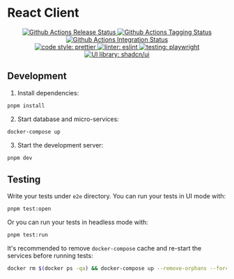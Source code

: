 # React Client

<p align="center">
<a href="https://github.com/upb-code-labs/react-client/actions/workflows/release.yaml">
   <img alt="Github Actions Release Status" src="https://img.shields.io/github/actions/workflow/status/upb-code-labs/react-client/tagging.yaml?label=release">
</a>
<a href="https://github.com/upb-code-labs/react-client/actions/workflows/tagging.yaml">
   <img alt="Github Actions Tagging Status" src="https://img.shields.io/github/actions/workflow/status/upb-code-labs/react-client/tagging.yaml?label=tagging">
</a>
<a href="https://github.com/upb-code-labs/react-client/actions/workflows/integration.yaml">
   <img alt="Github Actions Integration Status" src="https://img.shields.io/github/actions/workflow/status/upb-code-labs/react-client/integration.yaml?label=integration">
</a>
<br />
<a href="https://github.com/prettier/prettier">
   <img alt="code style: prettier" src="https://img.shields.io/badge/code_style-prettier-ff69b4.svg?style=flat-square">
</a>
<a href="https://github.com/eslint/eslint">
   <img alt="linter: eslint" src="https://img.shields.io/badge/linter-eslint-7C7CEA.svg?style=flat-square">
</a>
<a href="https://github.com/microsoft/playwright">
   <img alt="testing: playwright" src="https://img.shields.io/badge/testing-playwright-A6D388.svg?style=flat-square">
</a>
<a href="https://github.com/shadcn-ui/ui">
   <img alt="UI library: shadcn/ui" src="https://img.shields.io/badge/UI_library-shadcn/ui-000.svg?style=flat-square">
</a>
</p>

## Development

1. Install dependencies:

```bash
pnpm install
```

2. Start database and micro-services:

```bash
docker-compose up
```

3. Start the development server:

```bash
pnpm dev
```

## Testing

Write your tests under `e2e` directory. You can run your tests in UI mode with:

```bash
pnpm test:open
```

Or you can run your tests in headless mode with:

```bash
pnpm test:run
```

It's recommended to remove `docker-compose` cache and re-start the services before running tests:

```bash
docker rm $(docker ps -qa) && docker-compose up --remove-orphans --force-recreate
```
